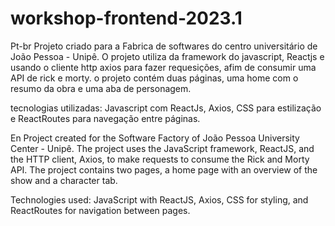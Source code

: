 # workshop-frontend-2023.1
Pt-br
Projeto criado para a Fabrica de softwares do centro universitário de João Pessoa - Unipê.
O projeto utiliza da framework do javascript, Reactjs e usando o cliente http axios para fazer requesições, afim de consumir uma API de rick e morty.
o projeto contém duas páginas, uma home com o resumo da obra e uma aba de personagem.

tecnologias utilizadas: Javascript com ReactJs, Axios, CSS para estilização e ReactRoutes para navegação entre páginas.

En
Project created for the Software Factory of João Pessoa University Center - Unipê.
The project uses the JavaScript framework, ReactJS, and the HTTP client, Axios, to make requests to consume the Rick and Morty API.
The project contains two pages, a home page with an overview of the show and a character tab.

Technologies used: JavaScript with ReactJS, Axios, CSS for styling, and ReactRoutes for navigation between pages.
